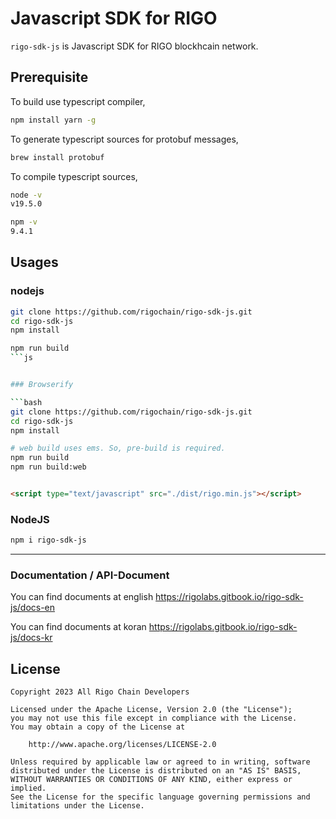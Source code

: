 # Javascript SDK for RIGO

`rigo-sdk-js` is Javascript SDK for RIGO blockhcain network.

## Prerequisite

To build use typescript compiler,

```bash
npm install yarn -g
```

To generate typescript sources for protobuf messages,

```bash
brew install protobuf
```

To compile typescript sources,

```bash
node -v
v19.5.0
```

```bash
npm -v
9.4.1
```

## Usages

### nodejs

```bash
git clone https://github.com/rigochain/rigo-sdk-js.git
cd rigo-sdk-js
npm install

npm run build 
```js


### Browserify

```bash
git clone https://github.com/rigochain/rigo-sdk-js.git
cd rigo-sdk-js
npm install

# web build uses ems. So, pre-build is required.
npm run build 
npm run build:web
```

```html

<script type="text/javascript" src="./dist/rigo.min.js"></script>
```

### NodeJS

```bash
npm i rigo-sdk-js
```

---

### Documentation / API-Document 

You can find documents at english https://rigolabs.gitbook.io/rigo-sdk-js/docs-en

You can find documents at koran https://rigolabs.gitbook.io/rigo-sdk-js/docs-kr

## License
```
Copyright 2023 All Rigo Chain Developers

Licensed under the Apache License, Version 2.0 (the "License");
you may not use this file except in compliance with the License.
You may obtain a copy of the License at

    http://www.apache.org/licenses/LICENSE-2.0

Unless required by applicable law or agreed to in writing, software
distributed under the License is distributed on an "AS IS" BASIS,
WITHOUT WARRANTIES OR CONDITIONS OF ANY KIND, either express or implied.
See the License for the specific language governing permissions and
limitations under the License.
```